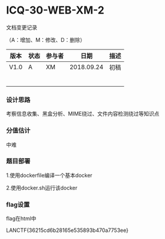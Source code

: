 # ICQ-30-WEB-XM-2





文档变更记录

（A：增加、M：修改、D：删除）

| 版本 | 状态 | 参与者 | 日期       | 描述 |
| ---- | ---- | ------ | ---------- | ---- |
| V1.0 | A    | XM     | 2018.09.24 | 初稿 |
|      |      |        |            |      |
|      |      |        |            |      |
|      |      |        |            |      |
|      |      |        |            |      |
|      |      |        |            |      |
|      |      |        |            |      |



### 设计思路

考察信息收集、黑盒分析、MIME绕过、文件内容检测绕过等知识点



### 分值估计

中难



### 题目部署

1.使用dockerfile编译一个基本docker

2.使用docker.sh运行该docker



### flag设置

flag在html中

LANCTF{36215cd6b28165e535893b470a7753ee}
